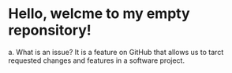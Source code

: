 Hello, welcme to my empty reponsitory!
============================
a. What is an issue?
It is a feature on GitHub that allows  us to tarct requested changes and features in a software project.
